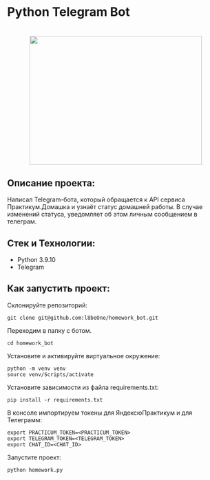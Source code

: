 # Python Telegram Bot
<h1 align="center"><img src="https://tophallclub.ru/wp-content/uploads/d/5/0/d50bc3352ffaa7e92f952871e50c592e.gif" height="300" width="400"/></h1>

## Описание проекта:
Написал Telegram-бота, который обращается к API сервиса Практикум.Домашка и узнаёт статус домашней работы. В случае изменений статуса, уведомляет об этом личным сообщением в телеграм.
## Стек и Технологии:
* Python 3.9.10
* Telegram
## Как запустить проект:
Склонируйте репозиторий:

```
git clone git@github.com:l8beOne/homework_bot.git
```

Переходим в папку с ботом.

```
cd homework_bot
```

Установите и активируйте виртуальное окружение:

```
python -m venv venv
source venv/Scripts/activate
```

Установите зависимости из файла requirements.txt:

```
pip install -r requirements.txt
```

В консоле импортируем токены для ЯндексюПрактикум и для Телеграмм:

```
export PRACTICUM_TOKEN=<PRACTICUM_TOKEN>
export TELEGRAM_TOKEN=<TELEGRAM_TOKEN>
export CHAT_ID=<CHAT_ID>
```

Запустите проект:

```
python homework.py
```
